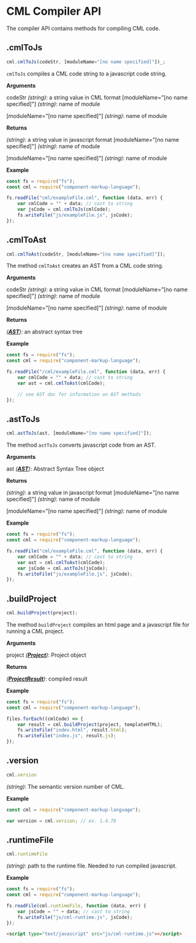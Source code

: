 # CML Compiler API

The compiler API contains methods for compiling CML code.

## .cmlToJs

``` javascript
cml.cmlToJs(codeStr, [moduleName="[no name specified]"])_;
```

`cmlToJs` compiles a CML code string to a javascript code string.

**Arguments**

codeStr _(string)_: a string value in CML format
[moduleName="[no name specified]"] _(string)_: name of module

[moduleName="[no name specified]"] _(string)_: name of module


**Returns**

_(string)_: a string value in javascript format
[moduleName="[no name specified]"] _(string)_: name of module

[moduleName="[no name specified]"] _(string)_: name of module

**Example**

``` javascript
const fs = require("fs");
const cml = require("component-markup-language");

fs.readFile("cml/exampleFile.cml", function (data, err) {
    var cmlCode = "" + data; // cast to string
    var jsCode = cml.cmlToJs(cmlCode);
    fs.writeFile("js/exampleFile.js", jsCode);
});
```
## .cmlToAst
``` javascript
cml.cmlToAst(codeStr, [moduleName="[no name specified]"]);
```

The method `cmlToAst` creates an AST from a CML code string.

**Arguments**

codeStr _(string)_: a string value in CML format
[moduleName="[no name specified]"] _(string)_: name of module

[moduleName="[no name specified]"] _(string)_: name of module

**Returns**

*(__[AST](https://github.com/nocturnio/component-markup-language/blob/master/doc/compiler/AST.md)__)*: an abstract syntax tree

**Example**

``` javascript
const fs = require("fs");
const cml = require("component-markup-language");

fs.readFile("/cml/exampleFile.cml", function (data, err) {
    var cmlCode = "" + data; // cast to string
    var ast = cml.cmlToAst(cmlCode);

    // see AST doc for information on AST methods
});
```

## .astToJs

``` javascript
cml.astToJs(ast, [moduleName="[no name specified]"]);
```

The method `astToJs` converts javascript code from an AST.

**Arguments**

ast *(__[AST](https://github.com/nocturnio/component-markup-language/blob/master/doc/compiler/AST.md)__)*: Abstract Syntax Tree object

**Returns**

_(string)_: a string value in javascript format
[moduleName="[no name specified]"] _(string)_: name of module

[moduleName="[no name specified]"] _(string)_: name of module

**Example**

``` javascript
const fs = require("fs");
const cml = require("component-markup-language");

fs.readFile("cml/exampleFile.cml", function (data, err) {
    var cmlCode = "" + data; // cast to string
    var ast = cml.cmlToAst(cmlCode);
    var jsCode = cml.astToJs(jsCode);
    fs.writeFile("js/exampleFile.js", jsCode);
});
```

## .buildProject

``` javascript
cml.buildProject(project);
```

The method `buildProject` compiles an html page and a javascript file for running a CML project.

**Arguments**

project *(__[Project](https://github.com/nocturnio/component-markup-language/blob/master/doc/compiler/Project.md)__)*: Project object

**Returns**

*(__[ProjectResult](https://github.com/nocturnio/component-markup-language/blob/master/doc/compiler/ProjectResult.md)__)*: compiled result

**Example**

``` javascript
const fs = require("fs");
const cml = require("component-markup-language");

files.forEach((cmlCode) => {
    var result = cml.buildProject(project, templateHTML);
    fs.writeFile("index.html", result.html);
    fs.writeFile("index.js", result.js);
});
```

## .version

``` javascript
cml.version
```

_(string)_: The semantic version number of CML.

**Example**

``` javascript
const cml = require("component-markup-language");

var version = cml.version; // ex. 1.4.78

```

## .runtimeFile

``` javascript
cml.runtimeFile
```

_(string)_: path to the runtime file. Needed to run compiled javascript.

**Example**

``` javascript
const fs = require("fs");
const cml = require("component-markup-language");

fs.readFile(cml.runtimeFile, function (data, err) {
    var jsCode = "" + data; // cast to string
    fs.writeFile("js/cml-runtime.js", jsCode);
});
```

``` html
<script type="text/javascript" src="js/cml-runtime.js"></script>
```
